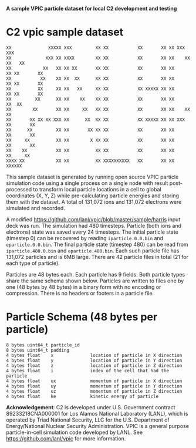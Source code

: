 **A sample VPIC particle dataset for local C2 development and testing**

C2 vpic sample dataset
================

```
XX              XXXXX XXX         XX XX           XX       XX XX XXX         XXX
XX             XXX XX XXXX        XX XX           XX       XX XX    XX     XX   XX
XX            XX   XX XX XX       XX XX           XX       XX XX      XX XX       XX
XX           XX    XX XX  XX      XX XX           XX       XX XX      XX XX       XX
XX          XX     XX XX   XX     XX XX           XX XXXXX XX XX      XX XX       XX
XX         XX      XX XX    XX    XX XX           XX       XX XX     XX  XX
XX        XX       XX XX     XX   XX XX           XX       XX XX    XX   XX
XX       XX XX XX XXX XX      XX  XX XX           XX XXXXX XX XX XXX     XX       XX
XX      XX         XX XX       XX XX XX           XX       XX XX         XX       XX
XX     XX          XX XX        X XX XX           XX       XX XX         XX       XX
XX    XX           XX XX          XX XX           XX       XX XX          XX     XX
XXXX XX            XX XX          XX XXXXXXXXXX   XX       XX XX            XXXXXX
```

This sample dataset is generated by running open source VPIC particle simulation code using a single process on a single node with result post-processed to transform local particle locations in a cell to global coordinates (X, Y, Z) while pre-calculating particle energies and storing them with the dataset. A total of 131,072 ions and 131,072 electrons were simulated and recorded.

A modified https://github.com/lanl/vpic/blob/master/sample/harris input deck was run. The simulation had 480 timesteps. Particle (both ions and electrons) state was saved every 24 timesteps. The initial particle state (timestep 0) can be recovered by reading `iparticle.0.0.bin` and `eparticle.0.0.bin`. The final particle state (timestep 480) can be read from `iparticle.480.0.bin` and `eparticle.480.bin`. Each such particle file has 131,072 particles and is 6MB large. There are 42 particle files in total (21 for each type of particle).

Particles are 48 bytes each. Each particle has 9 fields. Both particle types share the same schema shown below. Particles are written to files one by one (48 bytes by 48 bytes) in a binary form with no encoding or compression. There is no headers or footers in a particle file.

# Particle Schema (48 bytes per particle)

```
8 bytes uint64_t particle_id
8 bytes uint64_t padding
4 bytes float    x              location of particle in X direction
4 bytes float    y              location of particle in Y direction
4 bytes float    z              location of particle in Z direction
4 bytes float    i              index of the cell that had the particle
4 bytes float    ux             momentum of particle in X direction
4 bytes float    uy             momentum of particle in Y direction
4 bytes float    uz             momentum of particle in Z direction
4 bytes float    ke             kinetic energy of particle
```

**Acknowledgement**: C2 is developed under U.S. Government contract 89233218CNA000001 for Los Alamos National Laboratory (LANL), which is operated by Triad National Security, LLC for the U.S. Department of Energy/National Nuclear Security Administration. VPIC is a general purpose particle-in-cell simulation code developed by LANL. See https://github.com/lanl/vpic for more information.
